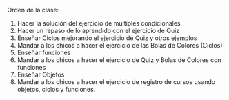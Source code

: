 Orden de la clase:

1. Hacer la solución del ejercicio de multiples condicionales
2. Hacer un repaso de lo aprendido con el ejercicio de Quiz
3. Enseñar Ciclos mejorando el ejercicio de Quiz y otros ejemplos
4. Mandar a los chicos a hacer el ejercicio de las Bolas de Colores (Ciclos)
5. Enseñar funciones 
6. Mandar a los chicos a hacer el ejercicio de Quiz y Bolas de Colores con funciones
7. Enseñar Objetos
8. Mandar a los chicos a hacer el ejercicio de registro de cursos usando objetos, ciclos y funciones.
